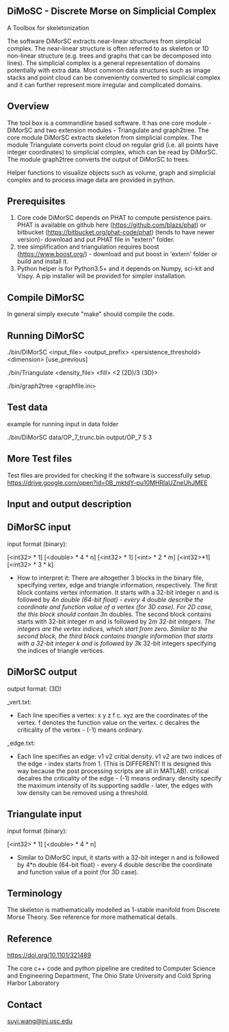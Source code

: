 ## DiMoSC - Discrete Morse on Simplicial Complex
A Toolbox for skeletonization

The software DiMorSC extracts near-linear structures from simplicial complex. The near-linear structure is often referred to as skeleton or 1D non-linear structure (e.g. trees and graphs that can be decomposed into lines). The simplicial complex is a general representation of domains potentially with extra data. Most common data structures such as image stacks and point cloud can be conveniently converted to simplicial complex and it can further represent more irregular and complicated domains.


## Overview
The tool box is a commandline based software. It has one core module - DiMorSC and two extension modules - Triangulate and graph2tree. The core module DiMorSC extracts skeleton from simplicial complex. The module Triangulate converts point cloud on regular grid (i.e. all points have integer coordinates) to simplicial complex, which can be read by DiMorSC. The module graph2tree converts the output of DiMorSC to trees.

Helper functions to visualize objects such as volume, graph and simplicial complex and to process image data are provided in python.


## Prerequisites
1. Core code DiMorSC depends on PHAT to compute persistence pairs. PHAT is available on github here (https://github.com/blazs/phat)  or bitbucket (https://bitbucket.org/phat-code/phat) (tends to have newer version)- download and put PHAT file in "extern" folder.
2. tree simplification and triangulation requires boost (https://www.boost.org/) - download and put boost in 'extern' folder or build and install it.
3. Python helper is for Python3.5+ and it depends on Numpy, sci-kit and Vispy. A pip installer will be provided for simpler installation.

## Compile DiMorSC
In general simply execute "make" should compile the code. 

## Running DiMorSC
./bin/DiMorSC \<input_file> \<output_prefix> \<persistence_threshold> \<dimension> [use_previous]

./bin/Triangulate \<density_file\> \<fill\> \<2 (2D)/3 (3D)\>

./bin/graph2tree \<graphfile.ini\>

## Test data
example for running input in data folder

./bin/DiMorSC data/OP_7_trunc.bin output/OP_7 5 3

## More Test files
Test files are provided for checking if the software is successfully setup. 
https://drive.google.com/open?id=0B_mktdY-pu10MHRlaUZneUhJMEE

## Input and output description
## DiMorSC input 

input format (binary):

[\<int32\> * 1] [\<double\> * 4 * n] [\<int32\> * 1] [\<int\> * 2 * m] [\<int32\>*1] [\<int32\> * 3 * k]

  * How to interpret it: There are altogether 3 blocks in the binary file, specifying vertex, edge and triangle information, respectively. The first block contains vertex information. It starts with a 32-bit integer n and is followed by 4*n double (64-bit float) - every 4 double describe the coordinate and function value of a vertex (for 3D case). For 2D case, the this block should contain 3*n doubles. The second block contains starts with 32-bit integer m and is followed by 2*m 32-bit integers. The integers are the vertex indices, which start from zero. Similar to the second block, the third block contains triangle information that starts with a 32-bit integer k and is followed by 3*k 32-bit integers specifying the indices of triangle vertices.
  
## DiMorSC output

output format: (3D)

_vert.txt:
* Each line specifies a vertex: x y z f c. xyz are the coordinates of the vertex. f denotes the function value on the vertex. c decalres the criticality of the vertex - (-1) means ordinary.

_edge.txt:
* Each line specifies an edge: v1 v2 critial density. v1 v2 are two indices of the edge - index starts from 1. (This is DIFFERENT! It is designed this way because the post processing scripts are all in MATLAB). critical decalres the criticality of the edge - (-1) means ordinary. density specify the maximum intensity of its supporting saddle - later, the edges with low density can be removed using a threshold.

## Triangulate input
input format (binary):

[\<int32\> * 1] [\<double\> * 4 * n]
* Similar to DiMorSC input, it starts with a 32-bit integer n and is followed by 4*n double (64-bit float) - every 4 double describe the coordinate and function value of a point (for 3D case).


## Terminology
The skeleton is mathematically modelled as 1-stable manifold from Discrete Morse Theory. See reference for more mathematical details. 

## Reference
https://doi.org/10.1101/321489

The core c++ code and python pipeline are credited to Computer Science and Engineering Department, The Ohio State University and Cold Spring Harbor Laboratory


## Contact
suyi.wang@ini.usc.edu


